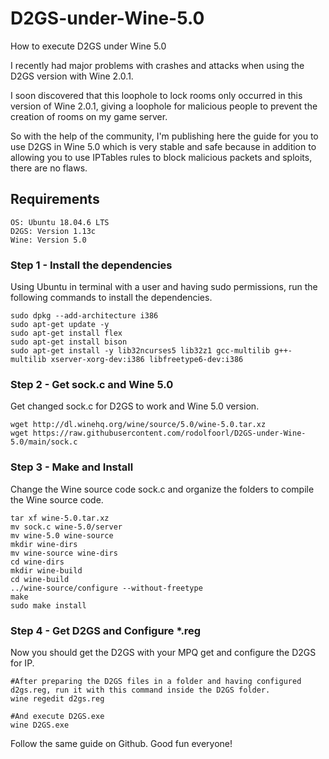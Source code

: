 # D2GS-under-Wine-5.0
How to execute D2GS under Wine 5.0


I recently had major problems with crashes and attacks when using the D2GS version with Wine 2.0.1.

I soon discovered that this loophole to lock rooms only occurred in this version of Wine 2.0.1, giving a loophole for malicious people to prevent the creation of rooms on my game server.

So with the help of the community, I'm publishing here the guide for you to use D2GS in Wine 5.0 which is very stable and safe because in addition to allowing you to use IPTables rules to block malicious packets and sploits, there are no flaws.

## Requirements
```
OS: Ubuntu 18.04.6 LTS
D2GS: Version 1.13c
Wine: Version 5.0
```

### Step 1 - Install the dependencies
Using Ubuntu in terminal with a user and having sudo permissions, run the following commands to install the dependencies.
```
sudo dpkg --add-architecture i386
sudo apt-get update -y
sudo apt-get install flex
sudo apt-get install bison
sudo apt-get install -y lib32ncurses5 lib32z1 gcc-multilib g++-multilib xserver-xorg-dev:i386 libfreetype6-dev:i386
```

### Step 2 - Get sock.c and Wine 5.0
Get changed sock.c for D2GS to work and Wine 5.0 version.
```
wget http://dl.winehq.org/wine/source/5.0/wine-5.0.tar.xz
wget https://raw.githubusercontent.com/rodolfoorl/D2GS-under-Wine-5.0/main/sock.c
```

### Step 3 - Make and Install
Change the Wine source code sock.c and organize the folders to compile the Wine source code.
```
tar xf wine-5.0.tar.xz
mv sock.c wine-5.0/server
mv wine-5.0 wine-source
mkdir wine-dirs
mv wine-source wine-dirs
cd wine-dirs
mkdir wine-build
cd wine-build
../wine-source/configure --without-freetype
make
sudo make install
```

### Step 4 - Get D2GS and Configure *.reg
Now you should get the D2GS with your MPQ get and configure the D2GS for IP.
```
#After preparing the D2GS files in a folder and having configured d2gs.reg, run it with this command inside the D2GS folder.
wine regedit d2gs.reg

#And execute D2GS.exe
wine D2GS.exe
```
Follow the same guide on Github. Good fun everyone!
